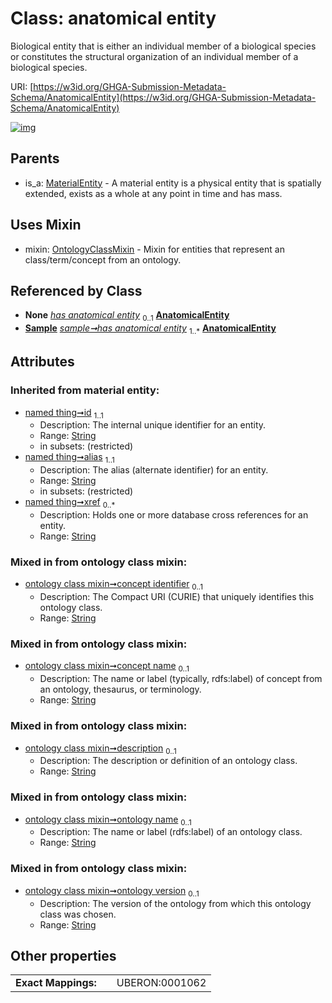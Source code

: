 
# Class: anatomical entity


Biological entity that is either an individual member of a biological species or constitutes the structural organization of an individual member of a biological species.

URI: [https://w3id.org/GHGA-Submission-Metadata-Schema/AnatomicalEntity](https://w3id.org/GHGA-Submission-Metadata-Schema/AnatomicalEntity)


[![img](https://yuml.me/diagram/nofunky;dir:TB/class/[Sample],[OntologyClassMixin],[MaterialEntity],[Sample]-%20has%20anatomical%20entity(i)%200..1>[AnatomicalEntity&#124;concept_identifier:string%20%3F;concept_name:string%20%3F;description:string%20%3F;ontology_name:string%20%3F;ontology_version:string%20%3F;id(i):string;alias(i):string;xref(i):string%20*],[Sample]++-%20has%20anatomical%20entity%201..*>[AnatomicalEntity],[AnatomicalEntity]uses%20-.->[OntologyClassMixin],[MaterialEntity]^-[AnatomicalEntity])](https://yuml.me/diagram/nofunky;dir:TB/class/[Sample],[OntologyClassMixin],[MaterialEntity],[Sample]-%20has%20anatomical%20entity(i)%200..1>[AnatomicalEntity&#124;concept_identifier:string%20%3F;concept_name:string%20%3F;description:string%20%3F;ontology_name:string%20%3F;ontology_version:string%20%3F;id(i):string;alias(i):string;xref(i):string%20*],[Sample]++-%20has%20anatomical%20entity%201..*>[AnatomicalEntity],[AnatomicalEntity]uses%20-.->[OntologyClassMixin],[MaterialEntity]^-[AnatomicalEntity])

## Parents

 *  is_a: [MaterialEntity](MaterialEntity.md) - A material entity is a physical entity that is spatially extended, exists as a whole at any point in time and has mass.

## Uses Mixin

 *  mixin: [OntologyClassMixin](OntologyClassMixin.md) - Mixin for entities that represent an class/term/concept from an ontology.

## Referenced by Class

 *  **None** *[has anatomical entity](has_anatomical_entity.md)*  <sub>0..1</sub>  **[AnatomicalEntity](AnatomicalEntity.md)**
 *  **[Sample](Sample.md)** *[sample➞has anatomical entity](sample_has_anatomical_entity.md)*  <sub>1..\*</sub>  **[AnatomicalEntity](AnatomicalEntity.md)**

## Attributes


### Inherited from material entity:

 * [named thing➞id](named_thing_id.md)  <sub>1..1</sub>
     * Description: The internal unique identifier for an entity.
     * Range: [String](types/String.md)
     * in subsets: (restricted)
 * [named thing➞alias](named_thing_alias.md)  <sub>1..1</sub>
     * Description: The alias (alternate identifier) for an entity.
     * Range: [String](types/String.md)
     * in subsets: (restricted)
 * [named thing➞xref](named_thing_xref.md)  <sub>0..\*</sub>
     * Description: Holds one or more database cross references for an entity.
     * Range: [String](types/String.md)

### Mixed in from ontology class mixin:

 * [ontology class mixin➞concept identifier](ontology_class_mixin_concept_identifier.md)  <sub>0..1</sub>
     * Description: The Compact URI (CURIE) that uniquely identifies this ontology class.
     * Range: [String](types/String.md)

### Mixed in from ontology class mixin:

 * [ontology class mixin➞concept name](ontology_class_mixin_concept_name.md)  <sub>0..1</sub>
     * Description: The name or label (typically, rdfs:label) of concept from an ontology, thesaurus, or terminology.
     * Range: [String](types/String.md)

### Mixed in from ontology class mixin:

 * [ontology class mixin➞description](ontology_class_mixin_description.md)  <sub>0..1</sub>
     * Description: The description or definition of an ontology class.
     * Range: [String](types/String.md)

### Mixed in from ontology class mixin:

 * [ontology class mixin➞ontology name](ontology_class_mixin_ontology_name.md)  <sub>0..1</sub>
     * Description: The name or label (rdfs:label) of an ontology class.
     * Range: [String](types/String.md)

### Mixed in from ontology class mixin:

 * [ontology class mixin➞ontology version](ontology_class_mixin_ontology_version.md)  <sub>0..1</sub>
     * Description: The version of the ontology from which this ontology class was chosen.
     * Range: [String](types/String.md)

## Other properties

|  |  |  |
| --- | --- | --- |
| **Exact Mappings:** | | UBERON:0001062 |

